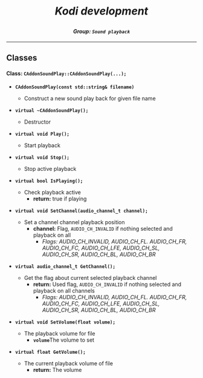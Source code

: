 # *<p align="center">Kodi development</p>*
#### *<p align="center">Group: ```Sound playback```</p>*

----------

Classes
-------------

#### Class: ```CAddonSoundPlay::CAddonSoundPlay(...);```

*  <b>```CAddonSoundPlay(const std::string& filename)```</b>
    * Construct a new sound play back for given file name

*  <b>```virtual ~CAddonSoundPlay();```</b>
    * Destructor

*  <b>```virtual void Play();```</b>
    * Start playback

*  <b>```virtual void Stop();```</b>
    * Stop active playback
    
*  <b>```virtual bool IsPlaying();```</b>
    * Check playback active
		* <b>return:</b> true if playing

*  <b>```virtual void SetChannel(audio_channel_t channel);```</b>
    * Set a channel channel playback position
	    * <b>channel:</b> Flag, ```AUDIO_CH_INVALID``` if nothing selected and playback on all 
			- <i>Flags: AUDIO_CH_INVALID, AUDIO_CH_FL. AUDIO_CH_FR, AUDIO_CH_FC, AUDIO_CH_LFE, AUDIO_CH_SL, AUDIO_CH_SR, AUDIO_CH_BL, AUDIO_CH_BR</i>

*  <b>```virtual audio_channel_t GetChannel();```</b>
    * Get the flag about current selected playback channel
	    * <b>return:</b> Used flag, ```AUDIO_CH_INVALID``` if nothing selected and playback on all channels
			- <i>Flags: AUDIO_CH_INVALID, AUDIO_CH_FL. AUDIO_CH_FR, AUDIO_CH_FC, AUDIO_CH_LFE, AUDIO_CH_SL, AUDIO_CH_SR, AUDIO_CH_BL, AUDIO_CH_BR</i>

*  <b>```virtual void SetVolume(float volume);```</b>
	* The playback volume for file
	    * <b>```volume```</b>The volume to set

*  <b>```virtual float GetVolume();```</b>
    * The current playback volume of file
		* <b>return:</b> The volume
